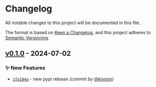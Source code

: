 # Changelog
All notable changes to this project will be documented in this file.

The format is based on [Keep a Changelog](https://keepachangelog.com/en/1.0.0/),
and this project adheres to [Semantic Versioning](https://semver.org/spec/v2.0.0.html).

## [v0.1.0] - 2024-07-02
### :sparkles: New Features
- [`1fa104a`](https://github.com/deargen/rust-graph/commit/1fa104a13a53faf740a92ab0ac72ba2acf80a016) - new pypi release *(commit by [@kiyoon](https://github.com/kiyoon))*

[v0.1.0]: https://github.com/deargen/rust-graph/compare/v0.0.0...v0.1.0
